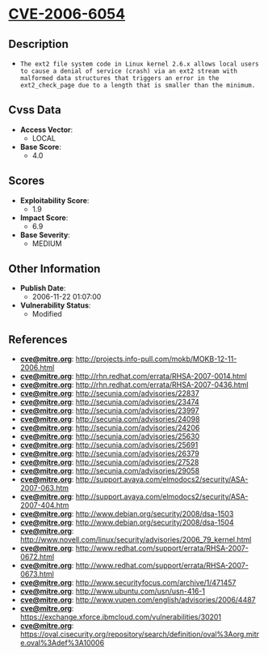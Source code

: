 
# [CVE-2006-6054](http://projects.info-pull.com/mokb/MOKB-12-11-2006.html)

## Description

- `The ext2 file system code in Linux kernel 2.6.x allows local users to cause a denial of service (crash) via an ext2 stream with malformed data structures that triggers an error in the ext2_check_page due to a length that is smaller than the minimum.`

## Cvss Data

- **Access Vector**:
  - LOCAL
- **Base Score**:
  - 4.0

## Scores

- **Exploitability Score**:
  - 1.9
- **Impact Score**:
  - 6.9
- **Base Severity**:
  - MEDIUM

## Other Information

- **Publish Date**:
  - 2006-11-22 01:07:00
- **Vulnerability Status**:
  - Modified

## References

- **cve@mitre.org**: http://projects.info-pull.com/mokb/MOKB-12-11-2006.html
- **cve@mitre.org**: http://rhn.redhat.com/errata/RHSA-2007-0014.html
- **cve@mitre.org**: http://rhn.redhat.com/errata/RHSA-2007-0436.html
- **cve@mitre.org**: http://secunia.com/advisories/22837
- **cve@mitre.org**: http://secunia.com/advisories/23474
- **cve@mitre.org**: http://secunia.com/advisories/23997
- **cve@mitre.org**: http://secunia.com/advisories/24098
- **cve@mitre.org**: http://secunia.com/advisories/24206
- **cve@mitre.org**: http://secunia.com/advisories/25630
- **cve@mitre.org**: http://secunia.com/advisories/25691
- **cve@mitre.org**: http://secunia.com/advisories/26379
- **cve@mitre.org**: http://secunia.com/advisories/27528
- **cve@mitre.org**: http://secunia.com/advisories/29058
- **cve@mitre.org**: http://support.avaya.com/elmodocs2/security/ASA-2007-063.htm
- **cve@mitre.org**: http://support.avaya.com/elmodocs2/security/ASA-2007-404.htm
- **cve@mitre.org**: http://www.debian.org/security/2008/dsa-1503
- **cve@mitre.org**: http://www.debian.org/security/2008/dsa-1504
- **cve@mitre.org**: http://www.novell.com/linux/security/advisories/2006_79_kernel.html
- **cve@mitre.org**: http://www.redhat.com/support/errata/RHSA-2007-0672.html
- **cve@mitre.org**: http://www.redhat.com/support/errata/RHSA-2007-0673.html
- **cve@mitre.org**: http://www.securityfocus.com/archive/1/471457
- **cve@mitre.org**: http://www.ubuntu.com/usn/usn-416-1
- **cve@mitre.org**: http://www.vupen.com/english/advisories/2006/4487
- **cve@mitre.org**: https://exchange.xforce.ibmcloud.com/vulnerabilities/30201
- **cve@mitre.org**: https://oval.cisecurity.org/repository/search/definition/oval%3Aorg.mitre.oval%3Adef%3A10006

